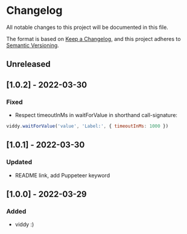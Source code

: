 # Changelog

All notable changes to this project will be documented in this file.

The format is based on [Keep a Changelog](https://keepachangelog.com/en/1.0.0/),
and this project adheres to [Semantic Versioning](https://semver.org/spec/v2.0.0.html).

## Unreleased

## [1.0.2] - 2022-03-30

### Fixed

- Respect timeoutInMs in waitForValue in shorthand call-signature:

```js
viddy.waitForValue('value', 'Label:', { timeoutInMs: 1000 })
```

## [1.0.1] - 2022-03-30

### Updated

- README link, add Puppeteer keyword

## [1.0.0] - 2022-03-29

### Added

- viddy :)
